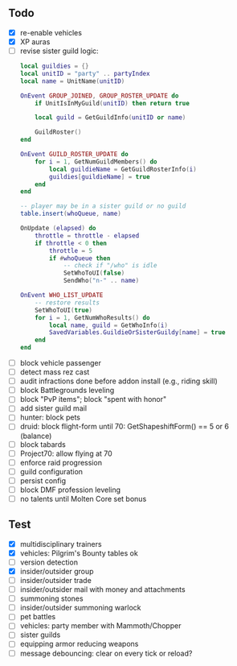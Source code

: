 ## Todo

- [x] re-enable vehicles
- [x] XP auras
- [ ] revise sister guild logic:
  ```Lua
  local guildies = {}
  local unitID = "party" .. partyIndex
  local name = UnitName(unitID)

  OnEvent GROUP_JOINED, GROUP_ROSTER_UPDATE do
      if UnitIsInMyGuild(unitID) then return true

      local guild = GetGuildInfo(unitID or name)

      GuildRoster()
  end

  OnEvent GUILD_ROSTER_UPDATE do
      for i = 1, GetNumGuildMembers() do
          local guildieName = GetGuildRosterInfo(i)
          guildies[guildieName] = true
      end
  end
  
  -- player may be in a sister guild or no guild
  table.insert(whoQueue, name)

  OnUpdate (elapsed) do
      throttle = throttle - elapsed
      if throttle < 0 then
          throttle = 5
          if #whoQueue then
              -- check if "/who" is idle
              SetWhoToUI(false)
              SendWho("n-" .. name)
  
  OnEvent WHO_LIST_UPDATE
      -- restore results
      SetWhoToUI(true)
      for i = 1, GetNumWhoResults() do
          local name, guild = GetWhoInfo(i)
          SavedVariables.GuildieOrSisterGuildy[name] = true
      end
  end
  ```
- [ ] block vehicle passenger
- [ ] detect mass rez cast
- [ ] audit infractions done before addon install (e.g., riding skill)
- [ ] block Battlegrounds leveling
- [ ] block "PvP items"; block "spent with honor"
- [ ] add sister guild mail
- [ ] hunter: block pets
- [ ] druid: block flight-form until 70: GetShapeshiftForm() == 5 or 6 (balance)
- [ ] block tabards
- [ ] Project70: allow flying at 70
- [ ] enforce raid progression
- [ ] guild configuration
- [ ] persist config
- [ ] block DMF profession leveling
- [ ] no talents until Molten Core set bonus

## Test

- [x] multidisciplinary trainers
- [x] vehicles: Pilgrim's Bounty tables ok
- [ ] version detection
- [x] insider/outsider group
- [ ] insider/outsider trade
- [ ] insider/outsider mail with money and attachments
- [ ] summoning stones
- [ ] insider/outsider summoning warlock
- [ ] pet battles
- [ ] vehicles: party member with Mammoth/Chopper
- [ ] sister guilds
- [ ] equipping armor reducing weapons
- [ ] message debouncing: clear on every tick or reload?
